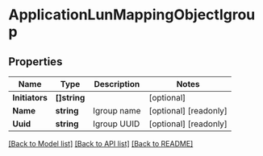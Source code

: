 # ApplicationLunMappingObjectIgroup

## Properties

Name | Type | Description | Notes
------------ | ------------- | ------------- | -------------
**Initiators** | **[]string** |  | [optional] 
**Name** | **string** | Igroup name | [optional] [readonly] 
**Uuid** | **string** | Igroup UUID | [optional] [readonly] 

[[Back to Model list]](../README.md#documentation-for-models) [[Back to API list]](../README.md#documentation-for-api-endpoints) [[Back to README]](../README.md)



